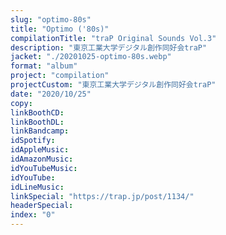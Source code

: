```yaml
---
slug: "optimo-80s"
title: "Optimo ('80s)"
compilationTitle: "traP Original Sounds Vol.3"
description: "東京工業大学デジタル創作同好会traP"
jacket: "./20201025-optimo-80s.webp"
format: "album"
project: "compilation"
projectCustom: "東京工業大学デジタル創作同好会traP"
date: "2020/10/25"
copy:
linkBoothCD:
linkBoothDL:
linkBandcamp:
idSpotify:
idAppleMusic:
idAmazonMusic:
idYouTubeMusic:
idYouTube:
idLineMusic:
linkSpecial: "https://trap.jp/post/1134/"
headerSpecial:
index: "0"
---
```

